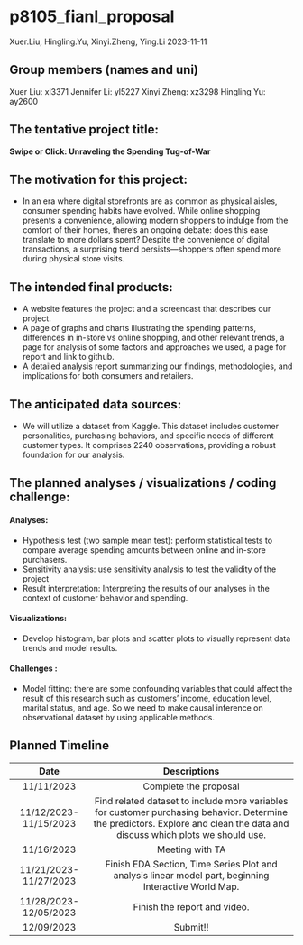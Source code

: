 p8105_fianl_proposal
================
Xuer.Liu, Hingling.Yu, Xinyi.Zheng, Ying.Li
2023-11-11

## Group members (names and uni)

Xuer Liu: xl3371 Jennifer Li: yl5227 Xinyi Zheng: xz3298 Hingling Yu:
ay2600

## The tentative project title:

**Swipe or Click: Unraveling the Spending Tug-of-War**

## The motivation for this project:

- In an era where digital storefronts are as common as physical aisles,
  consumer spending habits have evolved. While online shopping presents
  a convenience, allowing modern shoppers to indulge from the comfort of
  their homes, there’s an ongoing debate: does this ease translate to
  more dollars spent? Despite the convenience of digital transactions, a
  surprising trend persists—shoppers often spend more during physical
  store visits.

## The intended final products:

- A website features the project and a screencast that describes our
  project.
- A page of graphs and charts illustrating the spending patterns,
  differences in in-store vs online shopping, and other relevant trends,
  a page for analysis of some factors and approaches we used, a page for
  report and link to github.
- A detailed analysis report summarizing our findings, methodologies,
  and implications for both consumers and retailers.

## The anticipated data sources:

- We will utilize a dataset from Kaggle. This dataset includes customer
  personalities, purchasing behaviors, and specific needs of different
  customer types. It comprises 2240 observations, providing a robust
  foundation for our analysis.

## The planned analyses / visualizations / coding challenge:

#### Analyses:

- Hypothesis test (two sample mean test): perform statistical tests to
  compare average spending amounts between online and in-store
  purchasers.
- Sensitivity analysis: use sensitivity analysis to test the validity of
  the project
- Result interpretation: Interpreting the results of our analyses in the
  context of customer behavior and spending.

#### Visualizations:

- Develop histogram, bar plots and scatter plots to visually represent
  data trends and model results.

#### Challenges :

- Model fitting: there are some confounding variables that could affect
  the result of this research such as customers’ income, education
  level, marital status, and age. So we need to make causal inference on
  observational dataset by using applicable methods.

## Planned Timeline

|          Date          |                                                                                 Descriptions                                                                                 |
|:----------------------:|:----------------------------------------------------------------------------------------------------------------------------------------------------------------------------:|
|       11/11/2023       |                                                                            Complete the proposal                                                                             |
| 11/12/2023- 11/15/2023 | Find related dataset to include more variables for customer purchasing behavior. Determine the predictors. Explore and clean the data and discuss which plots we should use. |
|       11/16/2023       |                                                                               Meeting with TA                                                                                |
| 11/21/2023- 11/27/2023 |                                    Finish EDA Section, Time Series Plot and analysis linear model part, beginning Interactive World Map.                                     |
| 11/28/2023- 12/05/2023 |                                                                         Finish the report and video.                                                                         |
|       12/09/2023       |                                                                                   Submit!!                                                                                   |
